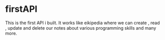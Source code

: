 # firstAPI

This is the first API i built. It works like eikipedia where we can create , read , update and delete our notes about various programming skills and many more.
